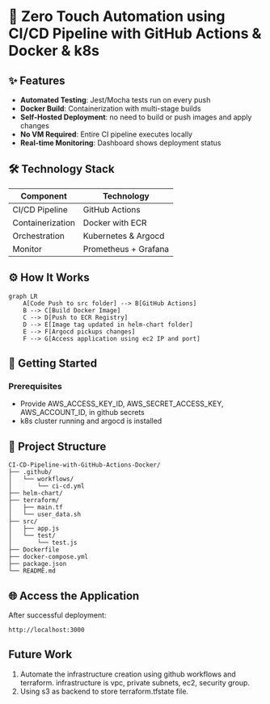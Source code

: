 # 🚀 Zero Touch Automation using CI/CD Pipeline with GitHub Actions & Docker & k8s


## ✨ Features

- **Automated Testing**: Jest/Mocha tests run on every push
- **Docker Build**: Containerization with multi-stage builds
- **Self-Hosted Deployment**: no need to build or push images and apply changes
- **No VM Required**: Entire CI pipeline executes locally
- **Real-time Monitoring**: Dashboard shows deployment status

## 🛠️ Technology Stack

| Component             | Technology                          |
|-----------------------|-------------------------------------|
| CI/CD Pipeline        | GitHub Actions                      |
| Containerization      | Docker with ECR                     |
| Orchestration         | Kubernetes & Argocd                 |
| Monitor               | Prometheus + Grafana                |


## ⚙️ How It Works

```mermaid
graph LR
    A[Code Push to src folder] --> B[GitHub Actions]
    B --> C[Build Docker Image]
    C --> D[Push to ECR Registry]
    D --> E[Image tag updated in helm-chart folder]
    E --> F[Argocd pickups changes]
    F --> G[Access application using ec2 IP and port]
```

## 🚀 Getting Started

### Prerequisites
- Provide AWS_ACCESS_KEY_ID, AWS_SECRET_ACCESS_KEY, AWS_ACCOUNT_ID, in github secrets
- k8s cluster running and argocd is installed 



## 📂 Project Structure
```
CI-CD-Pipeline-with-GitHub-Actions-Docker/
├── .github/
│   └── workflows/
│       └── ci-cd.yml
├── helm-chart/
├── terraform/
│   ├── main.tf
│   └── user_data.sh 
├── src/
│   ├── app.js
│   └── test/
│       └── test.js
├── Dockerfile
├── docker-compose.yml
├── package.json
└── README.md
```

## 🌐 Access the Application
After successful deployment:
```
http://localhost:3000
```
## Future Work
1. Automate the infrastructure creation using github workflows and terraform.
infrastructure is vpc, private subnets, ec2, security group. 
2. Using s3 as backend to store terraform.tfstate file.
